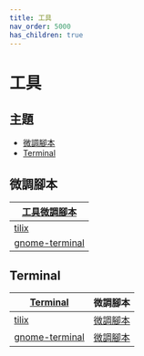 ```yaml
---
title: 工具
nav_order: 5000
has_children: true
---
```



# 工具


## 主題

* [微調腳本](#微調腳本)
* [Terminal](#terminal)




## 微調腳本

| [工具微調腳本](https://github.com/samwhelp/ubuntu-budgie-adjustment/tree/main/prototype/main/tool-config) |
| --- |
| [tilix](https://github.com/samwhelp/ubuntu-budgie-adjustment/tree/main/prototype/main/tool-config/part/tilix) |
| [gnome-terminal](https://github.com/samwhelp/ubuntu-budgie-adjustment/tree/main/prototype/main/tool-config/part/gnome-terminal) |





## Terminal

| [Terminal](https://samwhelp.github.io/note-about-ubuntu-budgie/read/subject/tool/terminal.html) | 微調腳本 |
| --- | --- |
| [tilix](https://samwhelp.github.io/note-about-ubuntu-budgie/read/subject/tool/terminal/tilix.html) | [微調腳本](https://github.com/samwhelp/ubuntu-budgie-adjustment/tree/main/prototype/main/tool-config/part/tilix) |
| [gnome-terminal](https://samwhelp.github.io/note-about-ubuntu-budgie/read/subject/tool/terminal/gnome-terminal.html) | [微調腳本](https://github.com/samwhelp/ubuntu-budgie-adjustment/tree/main/prototype/main/tool-config/part/gnome-terminal) |

